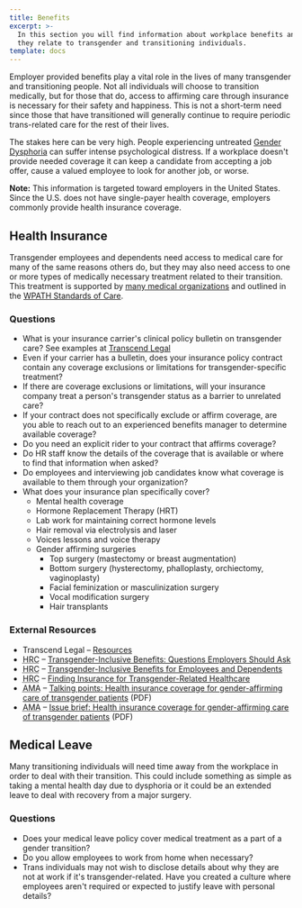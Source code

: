 ```yaml
---
title: Benefits
excerpt: >-
  In this section you will find information about workplace benefits and how
  they relate to transgender and transitioning individuals.
template: docs
---
```


Employer provided benefits play a vital role in the lives of many transgender
and transitioning people. Not all individuals will choose to transition medically,
but for those that do, access to affirming care through insurance is necessary for their
safety and happiness. This is not a short-term need since those that have transitioned will
generally continue to require periodic trans-related care for the rest of their lives.

The stakes here can be very high. People experiencing untreated [Gender Dysphoria](https://www.psychiatry.org/patients-families/gender-dysphoria/what-is-gender-dysphoria)
can suffer intense psychological distress. If a workplace doesn't provide needed coverage
it can keep a candidate from accepting a job offer, cause a valued employee to look
for another job, or worse.

<div class="note">
  <strong>Note:</strong>
  This information is targeted toward employers in the United States. Since the U.S. does
  not have single-payer health coverage, employers commonly provide health insurance coverage.
</div>

## Health Insurance

Transgender employees and dependents need access to medical care for many of the
same reasons others do, but they may also need access to one or more types
of medically necessary treatment related to their transition. This treatment is
supported by [many medical organizations](https://transcendlegal.org/medical-organization-statements)
and outlined in the [WPATH Standards of Care](https://www.wpath.org/publications/soc).

### Questions
- What is your insurance carrier's clinical policy bulletin on transgender care?
See examples at [Transcend Legal](https://transcendlegal.org/health-insurance-medical-policies)
- Even if your carrier has a bulletin, does your insurance policy contract contain
any coverage exclusions or limitations for transgender-specific treatment?
- If there are coverage exclusions or limitations, will your insurance company treat
a person's transgender status as a barrier to unrelated care?
- If your contract does not specifically exclude or affirm coverage, are you able
to reach out to an experienced benefits manager to determine available coverage?
- Do you need an explicit rider to your contract that affirms coverage?
- Do HR staff know the details of the coverage that is available or where to find that
information when asked?
- Do employees and interviewing job candidates know what coverage is available to them through your organization?
- What does your insurance plan specifically cover?
  - Mental health coverage
  - Hormone Replacement Therapy (HRT)
  - Lab work for maintaining correct hormone levels
  - Hair removal via electrolysis and laser
  - Voices lessons and voice therapy
  - Gender affirming surgeries
      - Top surgery (mastectomy or breast augmentation)
      - Bottom surgery (hysterectomy, phalloplasty, orchiectomy, vaginoplasty)
      - Facial feminization or masculinization surgery
      - Vocal modification surgery
      - Hair transplants

### External Resources
- Transcend Legal &ndash; [Resources](https://transcendlegal.org/resources)
- <acronym title="Human Rights Campaign">HRC</acronym> &ndash; [Transgender-Inclusive Benefits: Questions Employers Should Ask](https://www.hrc.org/resources/transgender-inclusive-benefits-questions-employers-should-ask)
- <acronym title="Human Rights Campaign">HRC</acronym> &ndash; [Transgender-Inclusive Benefits for Employees and Dependents](https://www.hrc.org/resources/transgender-inclusive-benefits-for-employees-and-dependents)
- <acronym title="Human Rights Campaign">HRC</acronym> &ndash; [Finding Insurance for Transgender-Related Healthcare](https://www.hrc.org/resources/finding-insurance-for-transgender-related-healthcare)
- <acronym title="American Medical Association">AMA</acronym> &ndash; [Talking points: Health insurance coverage for gender-affirming care of transgender patients](https://www.ama-assn.org/media/43441/download) (PDF)
- <acronym title="American Medical Association">AMA</acronym> &ndash; [Issue brief: Health insurance coverage for gender-affirming care of transgender patients](https://www.ama-assn.org/media/43426/download) (PDF)

## Medical Leave

Many transitioning individuals will need time away from the workplace in order to
deal with their transition. This could include something as simple as taking a
mental health day due to dysphoria or it could be an extended leave to deal with
recovery from a major surgery.

### Questions
- Does your medical leave policy cover medical treatment as a part of a gender
transition?
- Do you allow employees to work from home when necessary?
- Trans individuals may not wish to disclose details about why they are not
at work if it's transgender-related. Have you created a culture where employees
aren't required or expected to justify leave with personal details?
